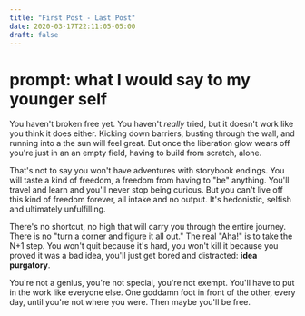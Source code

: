 ```yaml
---
title: "First Post - Last Post"
date: 2020-03-17T22:11:05-05:00
draft: false
---
```

# prompt: what I would say to my younger self
You haven't broken free yet. You haven't _really_ tried, but it doesn't work like you think it does either. Kicking down barriers, busting through the wall, and running into a the sun will feel great. But once the liberation glow wears off you're just in an an empty field, having to build from scratch, alone. 

That's not to say you won't have adventures with storybook endings. You will taste a kind of freedom, a freedom from having to "be" anything. You'll travel and learn and you'll never stop being curious. But you can't live off this kind of freedom forever, all intake and no output. It's hedonistic, selfish and ultimately unfulfilling. 

There's no shortcut, no high that will carry you through the entire journey. There is no "turn a corner and figure it all out." The real "Aha!" is to take the N+1 step. You won't quit because it's hard, you won't kill it because you proved it was a bad idea, you'll just get bored and distracted: **idea purgatory**.

You're not a genius, you're not special, you're not exempt. You'll have to put in the work like everyone else. One goddamn foot in front of the other, every day, until you're not where you were. Then maybe you'll be free.
